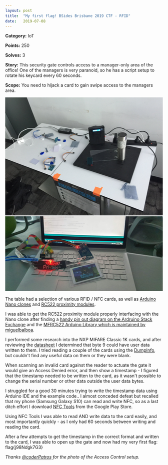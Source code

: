 ```yaml
---
layout: post
title:  "My first flag! BSides Brisbane 2019 CTF - RFID"
date:   2019-07-08
---
```


**Category:** IoT

**Points:** 250

**Solves:** 3

**Story:** This security gate controls access to a manager-only area of the office! One of the managers is very paranoid, so he has a script setup to rotate his keycard every 60 seconds.

**Scope:** You need to hijack a card to gain swipe access to the managers area.

![IoT Village: Access Control](/assets/images/bsides-brisbane-2019-ctf-rfid/accesscontrol.jfif)
![Nano and Reader](/assets/images/bsides-brisbane-2019-ctf-rfid/nanoreader.jpg)

The table had a selection of various RFID / NFC cards, as well as [Arduino Nano clones](https://www.diymore.cc/products/mini-usb-nano-v3-0-atmega328-micro-controller-16m-5v-ch340g-board-for-arduino) and [RC522 proximity modules](https://www.diymore.cc/products/2pcs-rc522-card-read-antenna-rf-rfid-reader-ic-card-proximity-module-mfrc-522-key).

I was able to get the RC522 proximity module properly interfacing with the Nano clone after finding a [handy pin out diagram on the Ardruino Stack Exchange](https://arduino.stackexchange.com/questions/47185/arduino-nano-rc522-w5500-ethernet-module) and the [MFRC522 Arduino Library which is maintained by miguelbalboa](https://github.com/miguelbalboa/rfid).

I performed some research into the NXP MIFARE Classic 1K cards, and after reviewing the [datasheet](https://www.nxp.com/docs/en/data-sheet/MF1S70YYX_V1.pdf) I determined that byte 9 could have user data written to them. I tried reading a couple of the cards using the [DumpInfo](https://github.com/miguelbalboa/rfid/tree/master/examples/DumpInfo), but couldn't find any useful data on them or they were blank.

When scanning an invalid card against the reader to actuate the gate it would give an Access Denied error, and then show a timestamp - I figured that the timestamp needed to be written to the card, as it wasn't possible to change the serial number or other data outside the user data bytes.

I struggled for a good 30 minutes trying to write the timestamp data using Arduino IDE and the example code.. I almost conceded defeat but recalled that my phone (Samsung Galaxy S10) can read and write NFC, so as a last ditch effort I download [NFC Tools](https://play.google.com/store/apps/details?id=com.wakdev.wdnfc) from the Google Play Store.

Using NFC Tools I was able to read AND write data to the card easily, and most importantly quickly - as I only had 60 seconds between writing and reading the card.

After a few attempts to get the timestamp in the correct format and written to the card, I was able to open up the gate and now had my very first flag: flag{j98Ndgk7G3}

_Thanks [@coderPatros](https://twitter.com/coderPatros) for the photo of the Access Control setup._
